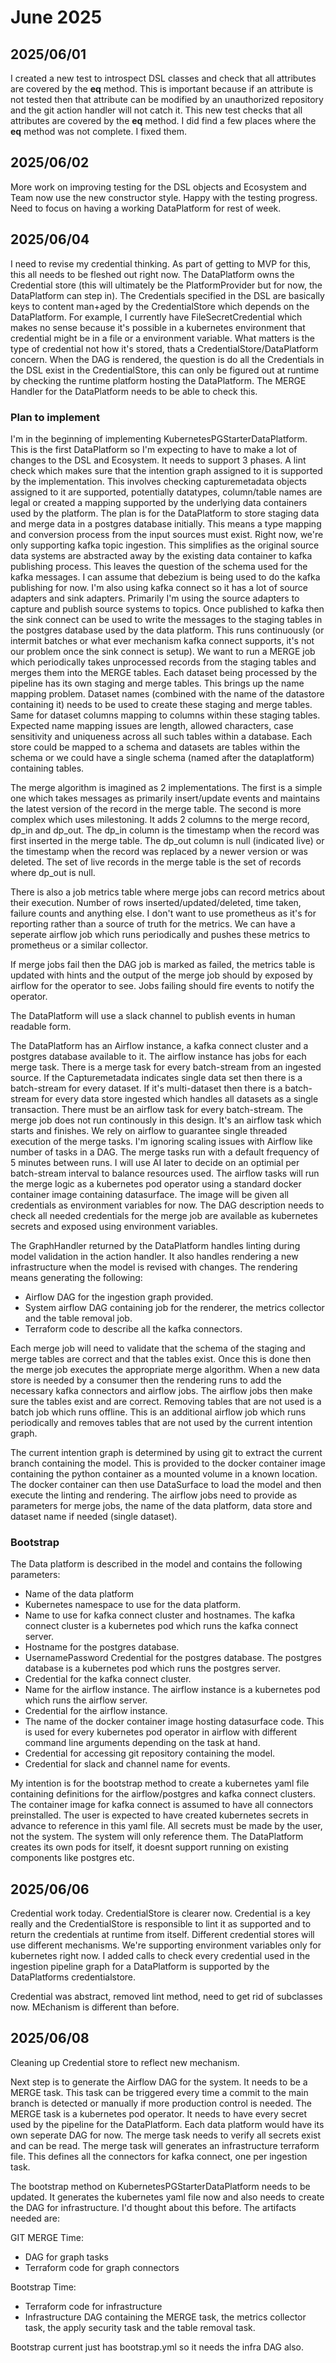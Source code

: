 # June 2025

## 2025/06/01

I created a new test to introspect DSL classes and check that all attributes are covered by the __eq__ method. This is important because if an attribute is not tested then that attribute can be modified by an unauthorized repository and the git action handler will not catch it. This new test checks that all attributes are covered by the __eq__ method. I did find a few places where the __eq__ method was not complete. I fixed them.

## 2025/06/02

More work on improving testing for the DSL objects and Ecosystem and Team now use the new constructor style. Happy with the testing progress. Need to focus on having a working DataPlatform for rest of week.

## 2025/06/04

I need to revise my credential thinking. As part of getting to MVP for this, this all needs to be fleshed out right now. The DataPlatform owns the Credential store (this will ultimately be the PlatformProvider but for now, the DataPlatform can step in). The Credentials specified in the DSL are basically keys to content man+aged by the CredentialStore which depends on the DataPlatform. For example, I currently have FileSecretCredential which makes no sense because it's possible in a kubernetes environment that credential might be in a file or a environment variable. What matters is the type of credential not how it's stored, thats a CredentialStore/DataPlatform concern. When the DAG is rendered, the question is do all the Credentials in the DSL exist in the CredentialStore, this can only be figured out at runtime by checking the runtime platform hosting the DataPlatform. The MERGE Handler for the DataPlatform needs to be able to check this.

### Plan to implement

I'm in the beginning of implementing KubernetesPGStarterDataPlatform. This is the first DataPlatform so I'm expecting to have to make a lot of changes to the DSL and Ecosystem. It needs to support 3 phases. A lint check which makes sure that the intention graph assigned to it is supported by the implementation. This involves checking capturemetadata objects assigned to it are supported, potentially datatypes, column/table names are legal or created a mapping supported by the underlying data containers used by the platform. The plan is for the DataPlatform to store staging data and merge data in a postgres database initially. This means a type mapping and conversion process from the input sources must exist. Right now, we're only supporting kafka topic ingestion. This simplifies as the original source data systems are abstracted away by the existing data container to kafka publishing process. This leaves the question of the schema used for the kafka messages. I can assume that debezium is being used to do the kafka publishing for now. I'm also using kafka connect so it has a lot of source adapters and sink adapters. Primarily I'm using the source adapters to capture and publish source systems to topics. Once published to kafka then the sink connect can be used to write the messages to the staging tables in the postgres database used by the data platform. This runs continuously (or intermit batches or what ever mechanism kafka connect supports, it's not our problem once the sink connect is setup). We want to run a MERGE job which periodically takes unprocessed records from the staging tables and merges them into the MERGE tables. Each dataset being processed by the pipeline has its own staging and merge tables. This brings up the name mapping problem. Dataset names (combined with the name of the datastore containing it) needs to be used to create these staging and merge tables. Same for dataset columns mapping to columns within these staging tables. Expected name mapping issues are length, allowed characters, case sensitivity and uniqueness across all such tables within a database. Each store could be mapped to a schema and datasets are tables within the schema or we could have a single schema (named after the dataplatform) containing tables.

The merge algorithm is imagined as 2 implementations. The first is a simple one which takes messages as primarily insert/update events and maintains the latest version of the record in the merge table. The second is more complex which uses milestoning. It adds 2 columns to the merge record, dp_in and dp_out. The dp_in column is the timestamp when the record was first inserted in the merge table. The dp_out column is null (indicated live) or the timestamp when the record was replaced by a newer version or was deleted. The set of live records in the merge table is the set of records where dp_out is null.

There is also a job metrics table where merge jobs can record metrics about their execution. Number of rows inserted/updated/deleted, time taken, failure counts and anything else. I don't want to use prometheus as it's for reporting rather than a source of truth for the metrics. We can have a seperate airflow job which runs periodically and pushes these metrics to prometheus or a similar collector.

If merge jobs fail then the DAG job is marked as failed, the metrics table is updated with hints and the output of the merge job should by exposed by airflow for the operator to see. Jobs failing should fire events to notify the operator.

The DataPlatform will use a slack channel to publish events in human readable form.

The DataPlatform has an Airflow instance, a kafka connect cluster and a postgres database available to it. The airflow instance has jobs for each merge task. There is a merge task for every batch-stream from an ingested source. If the Capturemetadata indicates single data set then there is a batch-stream for every dataset. If it's multi-dataset then there is a batch-stream for every data store ingested which handles all datasets as a single transaction. There must be an airflow task for every batch-stream. The merge job does not run continously in this design. It's an airflow task which starts and finishes. We rely on airflow to guarantee single threaded execution of the merge tasks. I'm ignoring scaling issues with Airflow like number of tasks in a DAG. The merge tasks run with a default frequency of 5 minutes between runs. I will use AI later to decide on an optimial per batch-stream interval to balance resources used. The airflow tasks will run the merge logic as a kubernetes pod operator using a standard docker container image containing datasurface. The image will be given all credentials as environment variables for now. The DAG description needs to check all needed credentials for the merge job are available as kubernetes secrets and exposed using environment variables.

The GraphHandler returned by the DataPlatform handles linting during model validation in the action handler. It also handles rendering a new infrastructure when the model is revised with changes. The rendering means generating the following:

* Airflow DAG for the ingestion graph provided.
* System airflow DAG containing job for the renderer, the metrics collector and the table removal job.
* Terraform code to describe all the kafka connectors.

Each merge job will need to validate that the schema of the staging and merge tables are correct and that the tables exist. Once this is done then the merge job executes the appropriate merge algorithm. When a new data store is needed by a consumer then the rendering runs to add the necessary kafka connectors and airflow jobs. The airflow jobs then make sure the tables exist and are correct. Removing tables that are not used is a batch job which runs offline. This is an additional airflow job which runs periodically and removes tables that are not used by the current intention graph.

The current intention graph is determined by using git to extract the current branch containing the model. This is provided to the docker container image containing the python container as a mounted volume in a known location. The docker container can then use DataSurface to load the model and then execute the linting and rendering. The airflow jobs need to provide as parameters for merge jobs, the name of the data platform, data store and dataset name if needed (single dataset).

### Bootstrap

The Data platform is described in the model and contains the following parameters:

* Name of the data platform
* Kubernetes namespace to use for the data platform.
* Name to use for kafka connect cluster and hostnames. The kafka connect cluster is a kubernetes pod which runs the kafka connect server.
* Hostname for the postgres database.
* UsernamePassword Credential for the postgres database. The postgres database is a kubernetes pod which runs the postgres server.
* Credential for the kafka connect cluster.
* Name for the airflow instance. The airflow instance is a kubernetes pod which runs the airflow server.
* Credential for the airflow instance.
* The name of the docker container image hosting datasurface code. This is used for every kubernetes pod operator in airflow with different command line arguments depending on the task at hand.
* Credential for accessing git repository containing the model.
* Credential for slack and channel name for events.

My intention is for the bootstrap method to create a kubernetes yaml file containing definitions for the airflow/postgres and kafka connect clusters. The container image for kafka connect is assumed to have all connectors preinstalled. The user is expected to have created kubernetes secrets in advance to reference in this yaml file. All secrets must be made by the user, not the system. The system will only reference them. The DataPlatform creates its own pods for itself, it doesnt support running on existing components like postgres etc.

## 2025/06/06

Credential work today. CredentialStore is clearer now. Credential is a key really and the CredentialStore is responsible to lint it as supported and to return the credentials at runtime from itself. Different credential stores will use different mechanisms. We're supporting environment variables only for kubernetes right now. I added calls to check every credential used in the ingestion pipeline graph for a DataPlatform is supported by the DataPlatforms credentialstore.

Credential was abstract, removed lint method, need to get rid of subclasses now. MEchanism is different than before.

## 2025/06/08

Cleaning up Credential store to reflect new mechanism.

Next step is to generate the Airflow DAG for the system. It needs to be a MERGE task. This task can be triggered every time a commit to the main branch is detected or manually if more production control is needed. The MERGE task is a kubernetes pod operator. It needs to have every secret used by the pipeline for the DataPlatform. Each data platform would have its own seperate DAG for now. The merge task needs to verify all secrets exist and can be read. The merge task will generates an infrastructure terraform file. This defines all the connectors for kafka connect, one per ingestion task.

The bootstrap method on KubernetesPGStarterDataPlatform needs to be updated. It generates the kubernetes yaml file now and also needs to create the DAG for infrastructure. I'd thought about this before. The artifacts needed are:

GIT MERGE Time:

* DAG for graph tasks
* Terraform code for graph connectors

Bootstrap Time:

* Terraform code for infrastructure
* Infrastructure DAG containing the MERGE task, the metrics collector task, the apply security task and the table removal task.

Bootstrap current just has bootstrap.yml so it needs the infra DAG also.
